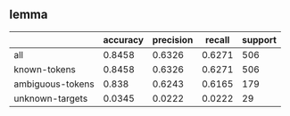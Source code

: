 
## lemma

|                  | accuracy | precision | recall | support |
|------------------|----------|-----------|--------|---------|
| all              | 0.8458   | 0.6326    | 0.6271 | 506     |
| known-tokens     | 0.8458   | 0.6326    | 0.6271 | 506     |
| ambiguous-tokens | 0.838    | 0.6243    | 0.6165 | 179     |
| unknown-targets  | 0.0345   | 0.0222    | 0.0222 | 29      |

